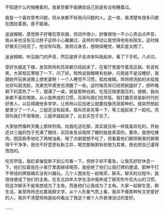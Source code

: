 不知道什么时候睡着的，我甚至都不能确信自己到底有没有睡着过。

我是一个喜欢思考问题，但从来都不轻易问问题的人。这一夜，我清楚有很多问题在困扰着我，夜不能寐。

迷迷糊糊，感觉胖子好像在穿衣服，但动作很小，好像很怕一不小心弄出点声音，我从来也没有见过胖子这样小心翼翼过，这样的举动让我觉得他有些陌生。这时候好像天已经亮了。他没有叫我，我侧过身去，想继续睡觉，确实是太困了。

迷迷糊糊，听见敲门的声音，然后是胖子走进来叫我起床，看了下手机，八点过。

穿好衣服走下楼，发现玲玲和亮哥都已经起床了，在客厅里面守着高压锅，有说有笑。大家相互寒暄了一下，问了好。玲玲说我眼睛有些肿，问我是不是没睡好，我跟她开玩笑说晚上想老婆啊！一个人睡觉不习惯，孤枕难眠。玲玲把洗脸的水给我兑好叫我洗脸，洗漱完毕感觉也清醒了一些。这时候亮哥已经把粥盛好了，把昨晚剩下的菜热了一下，摆满了一桌。粥是那种白粥，在高压锅里面压的，很稠，我向来都不喜欢喝粥，从小就养成的习惯。亮哥叫我们吃早饭，我打趣亮哥是新时代的好男人，以后得跟他多学学，让玲玲以后找老公就要找像亮哥那种的。我突然想起屋里少了一个人，三姐还没有起来。我叫亮哥先等一下，等三姐起来了一起吃。亮哥叫我们不用等她，三姐早就起床了，出去买包子去了。

大家依然像昨天晚上那样热情，劝我吃这吃那，其实就没有一样我喜欢吃的。开始还对三姐的包子充满了期待，买回来告诉我除了糖的就是素菜的，要命，我想吃猪肉。囫囵吞枣地吃了两根油条，喝了点粥就想不吃了，但看着他们都把碗里的粥喝得干干净净，我也不好意思标新立异，喝完那碗粥有些勉为其难，倒也把自己灌得饱饱的。

吃完早饭，我赶紧催促胖子到公司看一下，但胖子却不着急，让我先好好休息一下。他们拉着我在小客厅里面继续喝茶，我拒绝了他们让我打牌的邀请，那种干打不带钱的牌我确实没有兴趣玩。几个人围坐在一起喝茶，聊天。聊天的过程中，我很快便成了他们的主角，在东北四年大学生活中我养成了聊天吹牛侃大山的习惯，但这次聊天不是我想成为了主角，而是他们让我成为了主角。大家一起聊生意，聊生活，甚至玲玲还拉着我聊文学，从个人形象气质上看，我并不像那种有文学爱好的人，我并不清楚玲玲是如何看出了我这个被个人外表埋没过的爱好。

……
